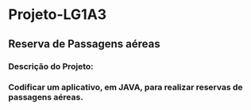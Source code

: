 # Projeto-LG1A3 
<h2> Reserva de Passagens aéreas</h2> 
 
<h3>Descrição do Projeto:<h3> 
 <p align="justify>Projeto desenvolvido em Java, matéria Lingaguem de Programação I</p> 
  <p align="justify">Codificar um aplicativo, em JAVA, para realizar reservas de passagens aéreas.</p>  
  
 
